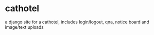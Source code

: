# cathotel
a django site for a cathotel, includes login/logout, qna, notice board and image/text uploads
